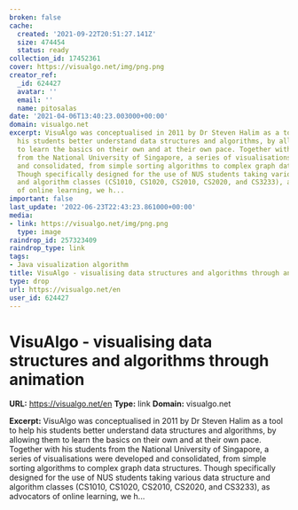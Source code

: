 ```yaml
---
broken: false
cache:
  created: '2021-09-22T20:51:27.141Z'
  size: 474454
  status: ready
collection_id: 17452361
cover: https://visualgo.net/img/png.png
creator_ref:
  _id: 624427
  avatar: ''
  email: ''
  name: pitosalas
date: '2021-04-06T13:40:23.003000+00:00'
domain: visualgo.net
excerpt: VisuAlgo was conceptualised in 2011 by Dr Steven Halim as a tool to help
  his students better understand data structures and algorithms, by allowing them
  to learn the basics on their own and at their own pace. Together with his students
  from the National University of Singapore, a series of visualisations were developed
  and consolidated, from simple sorting algorithms to complex graph data structures.
  Though specifically designed for the use of NUS students taking various data structure
  and algorithm classes (CS1010, CS1020, CS2010, CS2020, and CS3233), as advocators
  of online learning, we h...
important: false
last_update: '2022-06-23T22:43:23.861000+00:00'
media:
- link: https://visualgo.net/img/png.png
  type: image
raindrop_id: 257323409
raindrop_type: link
tags:
- Java visualization algorithm
title: VisuAlgo - visualising data structures and algorithms through animation
type: drop
url: https://visualgo.net/en
user_id: 624427
---
```


# VisuAlgo - visualising data structures and algorithms through animation

**URL:** https://visualgo.net/en
**Type:** link
**Domain:** visualgo.net

**Excerpt:** VisuAlgo was conceptualised in 2011 by Dr Steven Halim as a tool to help his students better understand data structures and algorithms, by allowing them to learn the basics on their own and at their own pace. Together with his students from the National University of Singapore, a series of visualisations were developed and consolidated, from simple sorting algorithms to complex graph data structures. Though specifically designed for the use of NUS students taking various data structure and algorithm classes (CS1010, CS1020, CS2010, CS2020, and CS3233), as advocators of online learning, we h...
